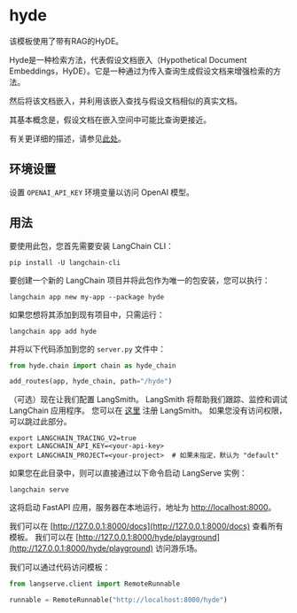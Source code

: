 # hyde

该模板使用了带有RAG的HyDE。

Hyde是一种检索方法，代表假设文档嵌入（Hypothetical Document Embeddings，HyDE）。它是一种通过为传入查询生成假设文档来增强检索的方法。

然后将该文档嵌入，并利用该嵌入查找与假设文档相似的真实文档。

其基本概念是，假设文档在嵌入空间中可能比查询更接近。

有关更详细的描述，请参见[此处](https://arxiv.org/abs/2212.10496)。

## 环境设置

设置 `OPENAI_API_KEY` 环境变量以访问 OpenAI 模型。

## 用法

要使用此包，您首先需要安装 LangChain CLI：

```shell
pip install -U langchain-cli
```

要创建一个新的 LangChain 项目并将此包作为唯一的包安装，您可以执行：

```shell
langchain app new my-app --package hyde
```

如果您想将其添加到现有项目中，只需运行：

```shell
langchain app add hyde
```

并将以下代码添加到您的 `server.py` 文件中：
```python
from hyde.chain import chain as hyde_chain

add_routes(app, hyde_chain, path="/hyde")
```

（可选）现在让我们配置 LangSmith。
LangSmith 将帮助我们跟踪、监控和调试 LangChain 应用程序。
您可以在 [这里](https://smith.langchain.com/) 注册 LangSmith。
如果您没有访问权限，可以跳过此部分。

```shell
export LANGCHAIN_TRACING_V2=true
export LANGCHAIN_API_KEY=<your-api-key>
export LANGCHAIN_PROJECT=<your-project>  # 如果未指定，默认为 "default"
```

如果您在此目录中，则可以直接通过以下命令启动 LangServe 实例：

```shell
langchain serve
```

这将启动 FastAPI 应用，服务器在本地运行，地址为 
[http://localhost:8000](http://localhost:8000)。

我们可以在 [http://127.0.0.1:8000/docs](http://127.0.0.1:8000/docs) 查看所有模板。
我们可以在 [http://127.0.0.1:8000/hyde/playground](http://127.0.0.1:8000/hyde/playground) 访问游乐场。

我们可以通过代码访问模板：

```python
from langserve.client import RemoteRunnable

runnable = RemoteRunnable("http://localhost:8000/hyde")
```